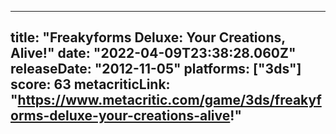 
---
title: "Freakyforms Deluxe: Your Creations, Alive!"
date: "2022-04-09T23:38:28.060Z"
releaseDate: "2012-11-05"
platforms: ["3ds"]
score: 63
metacriticLink: "https://www.metacritic.com/game/3ds/freakyforms-deluxe-your-creations-alive!"
---
